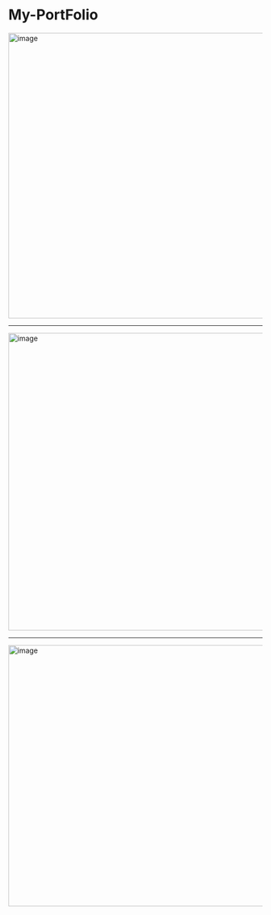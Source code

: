 # My-PortFolio

<img width="566" alt="image" src="https://github.com/VandanaKumari18/My--PortFolio/assets/85052879/69b17e44-ccc0-4d12-b6ed-6243663ded16">
<hr>
<img width="590" alt="image" src="https://github.com/VandanaKumari18/My--PortFolio/assets/85052879/047565de-4b7a-4660-9a9d-f207453f1a48">
<hr>
<img width="518" alt="image" src="https://github.com/VandanaKumari18/My--PortFolio/assets/85052879/b6df5ec2-389a-4710-8b2c-e429c20a91f3">

